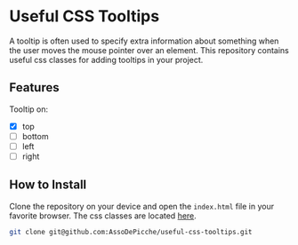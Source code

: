 # Useful CSS Tooltips

A tooltip is often used to specify extra information about something when the user moves the mouse pointer over an element. This repository contains useful css classes for adding tooltips in your project.

## Features

Tooltip on:

- [x] top
- [ ] bottom
- [ ] left
- [ ] right

## How to Install

Clone the repository on your device and open the `index.html` file in your favorite browser. The css classes are located [here](src/style/style.css).

```bash
git clone git@github.com:AssoDePicche/useful-css-tooltips.git
```
